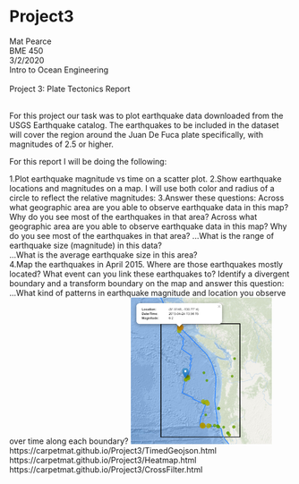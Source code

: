 # Project3
Mat Pearce<br>
BME 450<br>
3/2/2020<br>
Intro to Ocean Engineering<br>
<br>
Project 3: Plate Tectonics Report<br>
<br>
<p>
For this project our task was to plot earthquake data downloaded from the USGS Earthquake catalog. The earthquakes to be included in the dataset will cover the region around the Juan De Fuca plate specifically, with magnitudes of 2.5 or higher.
</p>
<p>
For this report I will be doing the following:
</p>
1.Plot earthquake magnitude vs time on a scatter plot.
2.Show earthquake locations and magnitudes on a map. I will use both color and radius of a circle to reflect the relative magnitudes:
3.Answer these questions:
      Across what geographic area are you able to observe earthquake data in this map? Why do you see most of the earthquakes in that area?
      Across what geographic area are you able to observe earthquake data in this map? Why do you see most of the earthquakes in that area?
...What is the range of earthquake size (magnitude) in this data?<br>
...What is the average earthquake size in this area?<br>
4.Map the earthquakes in April 2015. Where are those earthquakes mostly located? What event can you link these earthquakes to?
Identify a divergent boundary and a transform boundary on the map and answer this question:
...What kind of patterns in earthquake magnitude and location you observe over time along each boundary?


<img width="50%" height="50%" alt="Did it work?" src=Images/2015_04.PNG>
https://carpetmat.github.io/Project3/TimedGeojson.html<br>
https://carpetmat.github.io/Project3/Heatmap.html<br>
https://carpetmat.github.io/Project3/CrossFilter.html<br>
